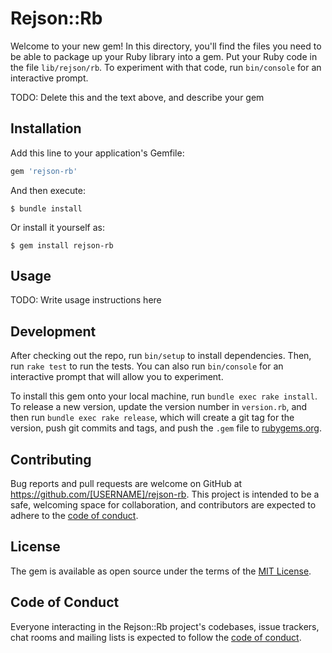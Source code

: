 # Rejson::Rb

Welcome to your new gem! In this directory, you'll find the files you need to be able to package up your Ruby library into a gem. Put your Ruby code in the file `lib/rejson/rb`. To experiment with that code, run `bin/console` for an interactive prompt.

TODO: Delete this and the text above, and describe your gem

## Installation

Add this line to your application's Gemfile:

```ruby
gem 'rejson-rb'
```

And then execute:

    $ bundle install

Or install it yourself as:

    $ gem install rejson-rb

## Usage

TODO: Write usage instructions here

## Development

After checking out the repo, run `bin/setup` to install dependencies. Then, run `rake test` to run the tests. You can also run `bin/console` for an interactive prompt that will allow you to experiment.

To install this gem onto your local machine, run `bundle exec rake install`. To release a new version, update the version number in `version.rb`, and then run `bundle exec rake release`, which will create a git tag for the version, push git commits and tags, and push the `.gem` file to [rubygems.org](https://rubygems.org).

## Contributing

Bug reports and pull requests are welcome on GitHub at https://github.com/[USERNAME]/rejson-rb. This project is intended to be a safe, welcoming space for collaboration, and contributors are expected to adhere to the [code of conduct](https://github.com/[USERNAME]/rejson-rb/blob/master/CODE_OF_CONDUCT.md).


## License

The gem is available as open source under the terms of the [MIT License](https://opensource.org/licenses/MIT).

## Code of Conduct

Everyone interacting in the Rejson::Rb project's codebases, issue trackers, chat rooms and mailing lists is expected to follow the [code of conduct](https://github.com/[USERNAME]/rejson-rb/blob/master/CODE_OF_CONDUCT.md).
